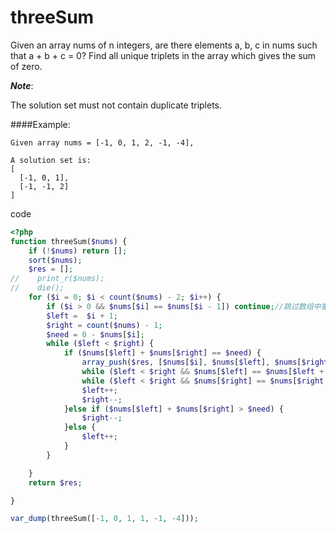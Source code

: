# threeSum
Given an array nums of n integers, are there elements a, b, c in nums such that a + b + c = 0? Find all unique triplets in the array which gives the sum of zero.

***Note***:

The solution set must not contain duplicate triplets.

####Example:
```
Given array nums = [-1, 0, 1, 2, -1, -4],

A solution set is:
[
  [-1, 0, 1],
  [-1, -1, 2]
]
```
code
```php
<?php
function threeSum($nums) {
    if (!$nums) return [];
    sort($nums);
    $res = [];
//    print_r($nums);
//    die();
    for ($i = 0; $i < count($nums) - 2; $i++) {
        if ($i > 0 && $nums[$i] == $nums[$i - 1]) continue;//跳过数组中重复元素
        $left =  $i + 1;
        $right = count($nums) - 1;
        $need = 0 - $nums[$i];
        while ($left < $right) {
            if ($nums[$left] + $nums[$right] == $need) {
                array_push($res, [$nums[$i], $nums[$left], $nums[$right]]);
                while ($left < $right && $nums[$left] == $nums[$left + 1]) $left++;
                while ($left < $right && $nums[$right] == $nums[$right - 1]) $right--;
                $left++;
                $right--;
            }else if ($nums[$left] + $nums[$right] > $need) {
                $right--;
            }else {
                $left++;
            }
        }

    }
    return $res;

}

var_dump(threeSum([-1, 0, 1, 1, -1, -4]));
```

